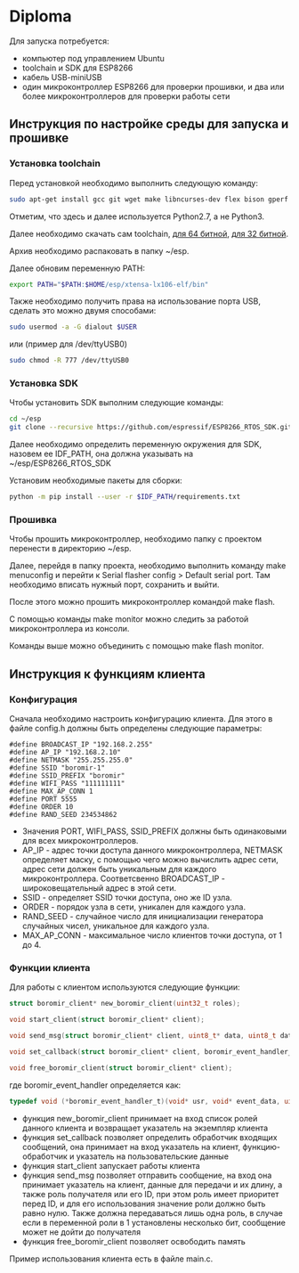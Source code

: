 # Diploma

Для запуска потребуется:
* компьютер под управлением Ubuntu
* toolchain и SDK для ESP8266
* кабель USB-miniUSB
* один микроконтроллер ESP8266 для проверки прошивки, и два или более микроконтроллеров для проверки работы сети

## Инструкция по настройке среды для запуска и прошивке

### Установка toolchain

Перед установкой необходимо выполнить следующую команду:

```bash
sudo apt-get install gcc git wget make libncurses-dev flex bison gperf python python-serial
```

Отметим, что здесь и далее используется Python2.7, а не Python3.

Далее необходимо скачать сам toolchain, [для 64 битной](https://dl.espressif.com/dl/xtensa-lx106-elf-gcc8_4_0-esp-2020r3-linux-amd64.tar.gz), [для 32 битной](https://dl.espressif.com/dl/xtensa-lx106-elf-gcc8_4_0-esp-2020r3-linux-i686.tar.gz).

Архив необходимо распаковать в папку ~/esp.

Далее обновим переменную PATH:

```bash
export PATH="$PATH:$HOME/esp/xtensa-lx106-elf/bin"
```

Также необходимо получить права на использование порта USB, сделать это можно двумя способами:

```bash
sudo usermod -a -G dialout $USER
```
или (пример для /dev/ttyUSB0)

```bash
sudo chmod -R 777 /dev/ttyUSB0
```

### Установка SDK

Чтобы установить SDK выполним следующие команды:

```bash
cd ~/esp
git clone --recursive https://github.com/espressif/ESP8266_RTOS_SDK.git
```

Далее необходимо определить переменную окружения для SDK, назовем ее IDF_PATH, она должна указывать на ~/esp/ESP8266_RTOS_SDK

Установим необходимые пакеты для сборки:

```bash
python -m pip install --user -r $IDF_PATH/requirements.txt
```

### Прошивка

Чтобы прошить микроконтроллер, необходимо папку с проектом перенести в директорию ~/esp.

Далее, перейдя в папку проекта, необходимо выполнить команду make menuconfig и перейти к Serial flasher config > Default serial port.
Там необходимо вписать нужный порт, сохранить и выйти.

После этого можно прошить микроконтроллер командой make flash.

С помощью команды make monitor можно следить за работой микроконтроллера из консоли.

Команды выше можно объединить с помощью make flash monitor.

## Инструкция к функциям клиента

### Конфигурация

Сначала необходимо настроить конфигурацию клиента. Для этого в файле config.h должны быть определены следующие параметры:

```с
#define BROADCAST_IP "192.168.2.255"
#define AP_IP "192.168.2.10"
#define NETMASK "255.255.255.0"
#define SSID "boromir-1"
#define SSID_PREFIX "boromir"
#define WIFI_PASS "111111111"
#define MAX_AP_CONN 1
#define PORT 5555
#define ORDER 10
#define RAND_SEED 234534862
```

* Значения PORT, WIFI_PASS, SSID_PREFIX должны быть одинаковыми для всех микроконтроллеров.
* AP_IP - адрес точки доступа данного микроконтроллера, NETMASK определяет маску, с помощью чего можно вычислить адрес сети,
адрес сети должен быть уникальным для каждого микроконтроллера. Соответсвенно BROADCAST_IP - широковещательный адрес в этой сети.
* SSID - определяет SSID точки доступа, оно же ID узла.
* ORDER - порядок узла в сети, уникален для каждого узла.
* RAND_SEED - случайное число для инициализации генератора случайных чисел, уникальное для каждого узла.
* MAX_AP_CONN - максимальное число клиентов точки доступа, от 1 до 4.

### Функции клиента

Для работы с клиентом используются следующие функции:

```c
struct boromir_client* new_boromir_client(uint32_t roles);

void start_client(struct boromir_client* client);

void send_msg(struct boromir_client* client, uint8_t* data, uint8_t data_len, uint32_t role, uint8_t* dest_name, uint8_t dest_name_len);

void set_callback(struct boromir_client* client, boromir_event_handler_t event_handler, void* usr);

void free_boromir_client(struct boromir_client* client);
```

где boromir_event_handler определяется как:

```c
typedef void (*boromir_event_handler_t)(void* usr, void* event_data, uint8_t data_len);
```

* функция new_boromir_client принимает на вход список ролей данного клиента и возвращает указатель на экземпляр клиента
* функция set_callback позволяет определить обработчик входящих сообщений, она принимает на вход указатель на клиент,
функцию-обработчик и указатель на пользовательские данные
* функция start_client запускает работы клиента
* функция send_msg позволяет отправить сообщение, на вход она принимает указатель на клиент, данные для передачи и их длину,
а также роль получателя или его ID, при этом роль имеет приоритет перед ID, и для его использования значение роли должно быть равно нулю.
Также должна передаваться лишь одна роль, в случае если в переменной роли в 1 установлены несколько бит, сообщение может не дойти до получателя
* функция free_boromir_client позволяет освободить память

Пример использования клиента есть в файле main.c.
